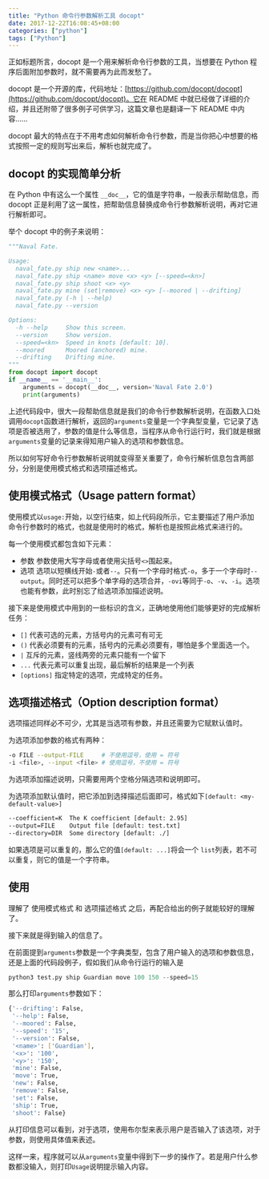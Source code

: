 ```yaml
---
title: "Python 命令行参数解析工具 docopt"
date: 2017-12-22T16:08:45+08:00
categories: ["python"]
tags: ["Python"]
---
```



正如标题所言，docopt 是一个用来解析命令行参数的工具，当想要在 Python 程序后面附加参数时，就不需要再为此而发愁了。

docopt 是一个开源的库，代码地址：[https://github.com/docopt/docopt](https://github.com/docopt/docopt)。它在 README 中就已经做了详细的介绍，并且还附带了很多例子可供学习，这篇文章也是翻译一下 README 中内容......

<!--more-->

docopt 最大的特点在于不用考虑如何解析命令行参数，而是当你把心中想要的格式按照一定的规则写出来后，解析也就完成了。


## docopt 的实现简单分析

在 Python 中有这么一个属性 `__doc__`，它的值是字符串，一般表示帮助信息，而 docopt 正是利用了这一属性，把帮助信息替换成命令行参数解析说明，再对它进行解析即可。

举个 docopt 中的例子来说明：
``` python
"""Naval Fate.

Usage:
  naval_fate.py ship new <name>...
  naval_fate.py ship <name> move <x> <y> [--speed=<kn>]
  naval_fate.py ship shoot <x> <y>
  naval_fate.py mine (set|remove) <x> <y> [--moored | --drifting]
  naval_fate.py (-h | --help)
  naval_fate.py --version

Options:
  -h --help     Show this screen.
  --version     Show version.
  --speed=<kn>  Speed in knots [default: 10].
  --moored      Moored (anchored) mine.
  --drifting    Drifting mine.
"""
from docopt import docopt
if __name__ == '__main__':
    arguments = docopt(__doc__, version='Naval Fate 2.0')
    print(arguments)
```

上述代码段中，很大一段帮助信息就是我们的命令行参数解析说明，在函数入口处调用`docopt`函数进行解析，返回的`arguments`变量是一个字典型变量，它记录了选项是否被选用了，参数的值是什么等信息，当程序从命令行运行时，我们就是根据`arguments`变量的记录来得知用户输入的选项和参数信息。

所以如何写好命令行参数解析说明就变得至关重要了，命令行解析信息包含两部分，分别是使用模式格式和选项描述格式。

## 使用模式格式（Usage pattern format）

使用模式以`usage:`开始，以空行结束，如上代码段所示，它主要描述了用户添加命令行参数时的格式，也就是使用时的格式，解析也是按照此格式来进行的。

每一个使用模式都包含如下元素：
*	参数
参数使用大写字母或者使用尖括号`<>`围起来。
*	选项
选项以短横线开始`-`或者`--`。只有一个字母时格式`-o`，多于一个字母时`--output`。同时还可以把多个单字母的选项合并，`-ovi`等同于`-o`、`-v`、`-i`。选项也能有参数，此时别忘了给选项添加描述说明。

接下来是使用模式中用到的一些标识的含义，正确地使用他们能够更好的完成解析任务：
*	`[]`
代表可选的元素，方括号内的元素可有可无
*	`()`
代表必须要有的元素，括号内的元素必须要有，哪怕是多个里面选一个。
*	`|`
互斥的元素，竖线两旁的元素只能有一个留下
*	`...`
代表元素可以重复出现，最后解析的结果是一个列表
*	`[options]`
指定特定的选项，完成特定的任务。


## 选项描述格式（Option description format）

选项描述同样必不可少，尤其是当选项有参数，并且还需要为它赋默认值时。

为选项添加参数的格式有两种：
``` sh
-o FILE --output-FILE     # 不使用逗号，使用 = 符号
-i <file>, --input <file> # 使用逗号，不使用 = 符号
```

为选项添加描述说明，只需要用两个空格分隔选项和说明即可。

为选项添加默认值时，把它添加到选择描述后面即可，格式如下`[default: <my-default-value>]`
``` sh
--coefficient=K  The K coefficient [default: 2.95]
--output=FILE    Output file [default: test.txt]
--directory=DIR  Some directory [default: ./]
```

如果选项是可以重复的，那么它的值`[default: ...]`将会一个 `list`列表，若不可以重复，则它的值是一个字符串。

## 使用

理解了 使用模式格式 和 选项描述格式 之后，再配合给出的例子就能较好的理解了。

接下来就是得到输入的信息了。

在前面提到`arguments`参数是一个字典类型，包含了用户输入的选项和参数信息，还是上面的代码段例子，假如我们从命令行运行的输入是
``` python
python3 test.py ship Guardian move 100 150 --speed=15
```
那么打印`arguments`参数如下：

``` sh
{'--drifting': False,
 '--help': False,
 '--moored': False,
 '--speed': '15',
 '--version': False,
 '<name>': ['Guardian'],
 '<x>': '100',
 '<y>': '150',
 'mine': False,
 'move': True,
 'new': False,
 'remove': False,
 'set': False,
 'ship': True,
 'shoot': False}
```
从打印信息可以看到，对于选项，使用布尔型来表示用户是否输入了该选项，对于参数，则使用具体值来表述。

这样一来，程序就可以从`arguments`变量中得到下一步的操作了。若是用户什么参数都没输入，则打印`Usage`说明提示输入内容。






